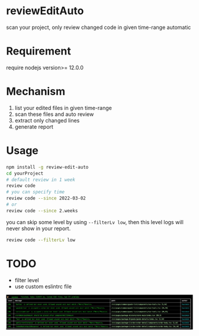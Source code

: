 # reviewEditAuto

scan your project, only review changed code in given time-range automatic

# Requirement

require nodejs version>= 12.0.0

# Mechanism

1. list your edited files in given time-range
2. scan these files and auto review
3. extract only changed lines
4. generate report

# Usage

```sh
npm install -g review-edit-auto
cd yourProject
# default review in 1 week
review code
# you can specify time
review code --since 2022-03-02
# or
review code --since 2.weeks
```

you can skip some level by using `--filterLv low`, then this level logs will never show in your report.

```sh
review code --filterLv low
```

# TODO

- filter level
- use custom eslintrc file

<img src="./img/res.png" width="600"  align=center>
